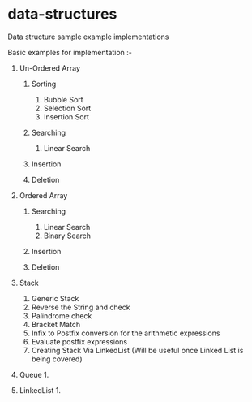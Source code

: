 # data-structures
Data structure sample example implementations

Basic examples for implementation :-

1. Un-Ordered Array
   1. Sorting 
      1. Bubble Sort
      2. Selection Sort
      3. Insertion Sort

   2. Searching
      1. Linear Search
   
   3. Insertion 
   4. Deletion 

2. Ordered Array 

   1. Searching
      1. Linear Search
      2. Binary Search
   
   2. Insertion 
   3. Deletion

3. Stack 
   1. Generic Stack
   2. Reverse the String and check 
   3. Palindrome check
   4. Bracket Match
   5. Infix to Postfix conversion for the arithmetic expressions
   6. Evaluate postfix expressions
   7. Creating Stack Via LinkedList (Will be useful once Linked List is being covered)

4. Queue
   1. 
5. LinkedList
   1. 
